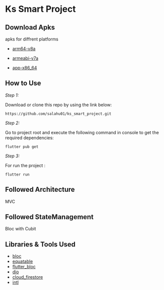 # Ks Smart Project

## Download Apks

apks for diffrent platforms

* [arm64-v8a]()


* [armeabi-v7a]()


* [app-x86_64]()


## How to Use 

*Step 1:*

Download or clone this repo by using the link below:

```
https://github.com/salahu01/ks_smart_project.git

```


*Step 2:*


Go to project root and execute the following command in console to get the required dependencies: 

```
flutter pub get 
```


 *Step 3:*

For run the project :  
```
flutter run 
```

## Followed Architecture

MVC

## Followed StateManagement

Bloc with Cubit

## Libraries & Tools Used 

* [bloc](https://pub.dev/packages/bloc)
* [equatable](https://pub.dev/packages/equatable)
* [flutter_bloc](https://pub.dev/packages/flutter_bloc)
* [dio](https://pub.dev/packages/dio)
* [cloud_firestore](https://pub.dev/packages/cloud_firestore)
* [intl](https://pub.dev/packages/intl)
